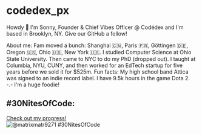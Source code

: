 # codedex_px
Howdy 👋
I'm Sonny, Founder & Chief Vibes Officer @ Codédex and I'm based in Brooklyn, NY. Give our GitHub a follow!

About me:
Fam moved a bunch: Shanghai 🇨🇳, Paris 🇫🇷, Göttingen 🇩🇪, Oregon 🇺🇸, Ohio 🇺🇸, New York 🇺🇸.
I studied Computer Science at Ohio State University. Then came to NYC to do my PhD (dropped out).
I taught at Columbia, NYU, CUNY, and then worked for an EdTech startup for five years before we sold it for $525m.
Fun facts:
My high school band Attica was signed to an indie record label.
I have 9.5k hours in the game Dota 2. -.-
I'm a huge foodie!

## #30NitesOfCode:
  [Check out my progress!](https://www.codedex.io/@matrixmatr9271/30-nites-of-code)  
  ![@matrixmatr9271 #30NitesOfCode](https://www.codedex.io/api/petStatus?user=matrixmatr9271)
